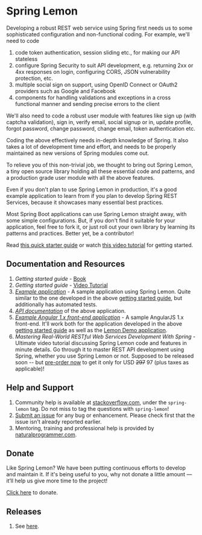 # Spring Lemon

Developing a robust REST web service using Spring first needs us to some sophisticated configuration and non-functional coding. For example, we'll need to code 

1.	code token authentication, session sliding etc., for making our API stateless
1.	configure Spring Security to suit API development, e.g. returning 2xx or 4xx responses on login, configuring CORS, JSON vulnerability protection, etc.
1.	multiple social sign on support, using OpenID Connect or OAuth2 providers such as Google and Facebook
1.	components for handling validations and exceptions in a cross functional manner and sending precise errors to the client

We'll also need to code a robust user module with features like sign up (with captcha validation), sign in, verify email, social signup or in, update profile, forgot password, change password, change email, token authentication etc.

Coding the above effectively needs in-depth knowledge of Spring. It also takes a lot of development time and effort, and needs to be properly maintained as new versions of Spring modules come out.

To relieve you of this non-trivial job, we thought to bring out Spring Lemon, a tiny open source library holding all these essential code and patterns, and a production grade user module with all the above features.

Even if you don't plan to use Spring Lemon in production, it's a good example application to learn from if you plan to develop Spring REST Services, because it showcases many essential best practices.

Most Spring Boot applications can use Spring Lemon straight away, with some simple configurations. But, if you don't find it suitable for your application, feel free to fork it, or just roll out your own library by learning its patterns and practices. Better yet, be a contributor!

Read [this quick starter guide](https://github.com/naturalprogrammer/spring-lemon/wiki/Getting-Started-With-Spring-Lemon) or watch [this video tutorial](https://gum.co/IKqz) for getting started.

## Documentation and Resources

1. _Getting started guide_ - [Book](https://github.com/naturalprogrammer/spring-lemon/wiki/Getting-Started-With-Spring-Lemon)
1. _Getting started guide_ - [Video Tutorial](https://gum.co/IKqz)
1. _[Example application](https://github.com/naturalprogrammer/lemon-demo)_ - A sample application using Spring Lemon. Quite similar to the one developed in the above [getting started guide](https://github.com/naturalprogrammer/spring-lemon/wiki/Getting-Started-With-Spring-Lemon), but additionally has automated tests.
1. _[API documentation](https://documenter.getpostman.com/view/305915/lemondemo/RVnPL46k)_ of the above application.
1. _[Example Angular 1.x front-end application](https://github.com/naturalprogrammer/lemon-demo-angular1)_ - A sample AngularJS 1.x front-end. It'll work both for the application developed in the above [getting started guide](https://documenter.getpostman.com/view/305915/lemondemo/RVnPL46k) as well as the [Lemon Demo application](https://github.com/naturalprogrammer/lemon-demo). 
1. _Mastering Real-World RESTful Web Services Development With Spring_ - Ultimate video tutorial discussing Spring Lemon code and features in minute details. Go through it to master REST API development using Spring, whether you use Spring Lemon or not. Supposed to be released soon -- but [pre-order now](https://gum.co/NPFm/associate) to get it only for USD <s>297</s> 97 (plus taxes as applicable)!

## Help and Support
1. Community help is available at [stackoverflow.com](http://stackoverflow.com/questions/tagged/spring-lemon), under the `spring-lemon` tag. Do not miss to tag the questions with `spring-lemon`!
1. [Submit an issue](https://github.com/naturalprogrammer/spring-lemon/issues) for any bug or enhancement. Please check first that the issue isn't already reported earlier.
1. Mentoring, training and professional help is provided by [naturalprogrammer.com](http://www.naturalprogrammer.com/consulting/).

## Donate
Like Spring Lemon? We have been putting continuous efforts to develop and maintain it. If it's being useful to you, why not donate a little amount — it’ll help us give more time to the project!

[Click here](http://www.naturalprogrammer.com/support-spring-lemon/) to donate.

## Releases

1. See [here](https://github.com/naturalprogrammer/spring-lemon/releases).
